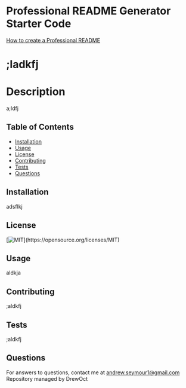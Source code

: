 # Professional README Generator Starter Code

[How to create a Professional README](https://coding-boot-camp.github.io/full-stack/github/professional-readme-guide)

# ;ladkfj
  # Description
  a;ldfj
  
  ## Table of Contents
  * [Installation](#installation)
  * [Usage](#usage)
  * [License](#license)
  * [Contributing](#contributing)
  * [Tests](#tests)
  * [Questions](#questions)

  ## Installation
  adsflkj

  ## License
  [![MIT](https://img.shields.io/apm/l/atomic-design-ui.svg?)](https://opensource.org/licenses/MIT)

  ## Usage
  aldkja

  ## Contributing
  ;aldkfj

  ## Tests
  ;aldkfj

  ## Questions
  For answers to questions, contact me at andrew.seymour1@gmail.com
  Repository managed by DrewOct
